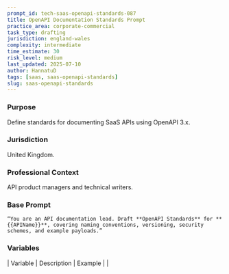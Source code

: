 ```yaml
---
prompt_id: tech-saas-openapi-standards-087
title: OpenAPI Documentation Standards Prompt
practice_area: corporate-commercial
task_type: drafting
jurisdiction: england-wales
complexity: intermediate
time_estimate: 30
risk_level: medium
last_updated: 2025-07-10
author: HannatuD
tags: [saas, saas-openapi-standards]
slug: saas-openapi-standards
---
```


### Purpose  
Define standards for documenting SaaS APIs using OpenAPI 3.x.

### Jurisdiction  
United Kingdom.

### Professional Context  
API product managers and technical writers.

### Base Prompt  
```text
“You are an API documentation lead. Draft **OpenAPI Standards** for **{{APIName}}**, covering naming conventions, versioning, security schemes, and example payloads.”
```

### Variables  
| Variable | Description | Example |
|
